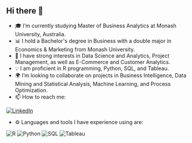 ## Hi there 👋

<!--
**agoh0008/agoh0008** is a ✨ _special_ ✨ repository because its `README.md` (this file) appears on your GitHub profile.

Here are some ideas to get you started:

- 🔭 I’m currently working on ...
- 🌱 I’m currently learning ...
- 👯 I’m looking to collaborate on ...
- 🤔 I’m looking for help with ...
- 💬 Ask me about ...
- 📫 How to reach me: ...
- 😄 Pronouns: ...
- ⚡ Fun fact: ...
-->

- 🎓 I’m currently studying Master of Business Analytics at Monash University, Australia.
- 📊 I hold a Bachelor's degree in Business with a double major in Economics & Marketing from Monash University.
- 🌟 I have strong interests in Data Science and Analytics, Project Management, as well as E-Commerce and Customer Analytics.
- 💡 I am proficient in R programming, Python, SQL, and Tableau.
- 🌍 I’m looking to collaborate on projects in Business Intelligence, Data Mining and Statistical Analysis, Machine Learning, and Process Optimization.
- 📫 How to reach me:

 [![LinkedIn](https://img.shields.io/badge/LinkedIn-0077B5?style=for-the-badge&logo=linkedin&logoColor=white)](https://www.linkedin.com/in/alexandra-goh-4b3023181/)

- ⚙️ Languages and tools I have experience using are:
  
![R](https://img.shields.io/badge/R-276DC3?style=for-the-badge&logo=r&logoColor=white)
![Python](https://img.shields.io/badge/Python-FFD43B?style=for-the-badge&logo=python&logoColor=blue)
![SQL](https://img.shields.io/badge/MySQL-005C84?style=for-the-badge&logo=mysql&logoColor=white)
![Tableau](https://img.shields.io/badge/Tableau-E97627?style=for-the-badge&logo=Tableau&logoColor=white)
  
